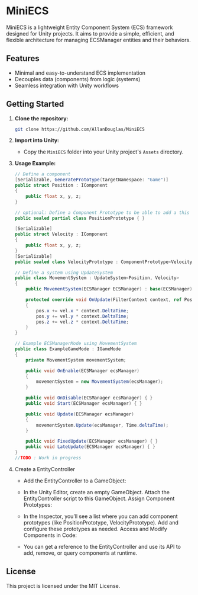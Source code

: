 # MiniECS

MiniECS is a lightweight Entity Component System (ECS) framework designed for Unity projects. It aims to provide a simple, efficient, and flexible architecture for managing ECSManager entities and their behaviors.

## Features

- Minimal and easy-to-understand ECS implementation
- Decouples data (components) from logic (systems)
- Seamless integration with Unity workflows

## Getting Started

1. **Clone the repository:**
    ```bash
    git clone https://github.com/AllanDouglas/MiniECS
    ```

2. **Import into Unity:**
    - Copy the `MiniECS` folder into your Unity project's `Assets` directory.

3. **Usage Example:**
    ```csharp
    // Define a component
    [Serializable, GeneratePrototype(targetNamespace: "Game")]
    public struct Position : IComponent
    {
        public float x, y, z;
    }

    // optional: Define a Component Prototype to be able to add a this component on editor
    public sealed partial class PositionPrototype { }
    
    [Serializable]
    public struct Velocity : IComponent
    {
        public float x, y, z;
    }
    [Serializable]
    public sealed class VelocityPrototype : ComponentPrototype<Velocity> { }

    // Define a system using UpdateSystem
    public class MovementSystem : UpdateSystem<Position, Velocity>
    {
        public MovementSystem(ECSManager ECSManager) : base(ECSManager) { }

        protected override void OnUpdate(FilterContext context, ref Position pos, ref Velocity vel)
        {
            pos.x += vel.x * context.DeltaTime;
            pos.y += vel.y * context.DeltaTime;
            pos.z += vel.z * context.DeltaTime;
        }
    }

    // Example ECSManagerMode using MovementSystem
    public class ExampleGameMode : IGameMode
    {
        private MovementSystem movementSystem;

        public void OnEnable(ECSManager ecsManager)
        {
            movementSystem = new MovementSystem(ecsManager);
        }

        public void OnDisable(ECSManager ecsManager) { }
        public void Start(ECSManager ecsManager) { }

        public void Update(ECSManager ecsManager)
        {
            movementSystem.Update(ecsManager, Time.deltaTime);
        }

        public void FixedUpdate(ECSManager ecsManager) { }
        public void LateUpdate(ECSManager ecsManager) { }
    }
    //TODO : Work in progress
    ```
4. Create a EntityController
    - Add the EntityController to a GameObject:

    - In the Unity Editor, create an empty GameObject.
    Attach the EntityController script to this GameObject.
    Assign Component Prototypes:

    - In the Inspector, you’ll see a list where you can add component prototypes (like PositionPrototype, VelocityPrototype).
    Add and configure these prototypes as needed.
    Access and Modify Components in Code:

    - You can get a reference to the EntityController and use its API to add, remove, or query components at runtime.
## License

This project is licensed under the MIT License.
